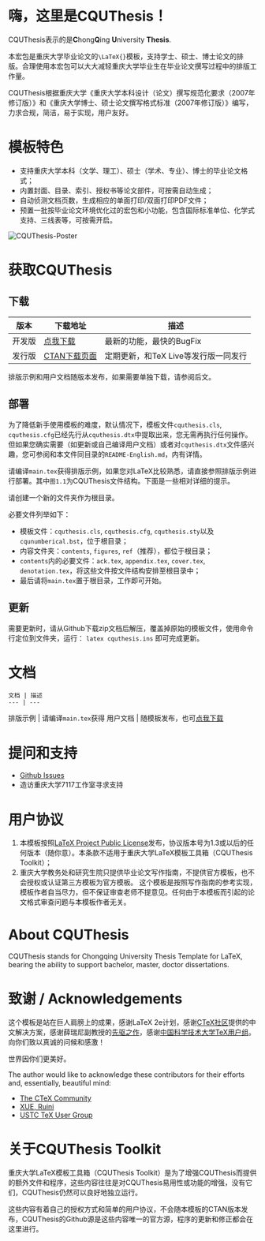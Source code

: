 # 嗨，这里是CQUThesis！
CQUThesis表示的是**C**hong**Q**ing **U**niversity **Thesis**.

本宏包是重庆大学毕业论文的`\LaTeX{}`模板，支持学士、硕士、博士论文的排版。合理使用本宏包可以大大减轻重庆大学毕业生在毕业论文撰写过程中的排版工作量。
	
CQUThesis根据重庆大学《重庆大学本科设计（论文）撰写规范化要求（2007年修订版）》和《重庆大学博士、硕士论文撰写格式标准（2007年修订版）》编写，力求合规，简洁，易于实现，用户友好。

# 模板特色
* 支持重庆大学本科（文学、理工）、硕士（学术、专业）、博士的毕业论文格式；
* 内置封面、目录、索引、授权书等论文部件，可按需自动生成；
* 自动侦测文档页数，生成相应的单面打印/双面打印PDF文件；
* 预置一批按毕业论文环境优化过的宏包和小功能，包含国际标准单位、化学式支持、三线表等，可按需开启。

![CQUThesis-Poster](https://cloud.githubusercontent.com/assets/8143068/15363773/68c6b380-1d4c-11e6-9627-4d892facb333.png)

# 获取CQUThesis
## 下载
版本	|	下载地址	|	描述
---	|	---		|	---
开发版	|[点我下载](https://github.com/nanmu42/cquthesis/zipball/master)	|	最新的功能，最快的BugFix
发行版	|[CTAN下载页面](https://www.ctan.org/pkg/cquthesis)|	定期更新，和TeX Live等发行版一同发行

排版示例和用户文档随版本发布，如果需要单独下载，请参阅后文。

## 部署
为了降低新手使用模板的难度，默认情况下，模板文件`cquthesis.cls`, `cquthesis.cfg`已经先行从`cquthesis.dtx`中提取出来，您无需再执行任何操作。但如果您确实需要（如更新或自己编译用户文档）或者对`cquthesis.dtx`文件感兴趣，您可参阅和本文件同目录的`README-English.md`，内有详情。

请编译`main.tex`获得排版示例，如果您对LaTeX比较熟悉，请直接参照排版示例进行部署。其中`图1.1`为CQUThesis文件结构。下面是一些相对详细的提示。

请创建一个新的文件夹作为根目录。

必要文件列举如下：
* 模板文件：`cquthesis.cls`, `cquthesis.cfg`, `cquthesis.sty`以及`cqunumberical.bst`，位于根目录；
* 内容文件夹：`contents`, `figures`, `ref`（推荐），都位于根目录；
* `contents`内的必要文件：`ack.tex`, `appendix.tex`, `cover.tex`, `denotation.tex`，将这些文件按文件结构安排至根目录中；
* 最后请将`main.tex`置于根目录，工作即可开始。

## 更新
需要更新时，请从Github下载zip文档后解压，覆盖掉原始的模板文件，使用命令行定位到文件夹，运行：
`latex cquthesis.ins`
即可完成更新。

#  文档 
	文档 | 描述
	--- | ---
 排版示例 |	请编译`main.tex`获得
 用户文档 |	随模板发布，也可[点我下载](https://github.com/nanmu42/CQUThesis/files/308798/cquthesis.pdf)

# 提问和支持
* [Github Issues](https://github.com/nanmu42/CQUThesis/issues)
* 造访重庆大学7117工作室寻求支持

# 用户协议
1. 本模板按照[LaTeX Project Public License](https://latex-project.org/lppl/lppl-1-3.txt)发布，协议版本号为1.3或以后的任何版本（随你意）。本条款不适用于重庆大学LaTeX模板工具箱（CQUThesis Toolkit）；
1. 重庆大学教务处和研究生院只提供毕业论文写作指南，不提供官方模板，也不会授权或认证第三方模板为官方模板。
这个模板是按照写作指南的参考实现，模板作者自当尽力，但不保证审查老师不提意见。任何由于本模板而引起的论文格式审查问题与本模板作者无关。

# About CQUThesis
CQUThesis stands for Chongqing University Thesis Template for LaTeX, bearing the ability to support bachelor, master, doctor dissertations.

# 致谢 / Acknowledgements
这个模板是站在巨人肩膀上的成果，感谢LaTeX 2e计划，感谢[CTeX社区](https://github.com/CTeX-org/ctex-kit)提供的中文解决方案，感谢薛瑞尼副教授的[先驱之作](https://github.com/xueruini/thuthesis)，感谢[中国科学技术大学TeX用户组](https://github.com/ustctug/gbt-7714-20155)。向你们致以真诚的问候和感激！

世界因你们更美好。

The author would like to acknowledge these contributors for their efforts and, essentially, beautiful mind:

* [The CTeX Community](https://github.com/CTeX-org/ctex-kit)
* [XUE, Ruini](https://github.com/xueruini/thuthesis)
* [USTC TeX User Group](https://github.com/ustctug/gbt-7714-20155)

# 关于CQUThesis Toolkit
重庆大学LaTeX模板工具箱（CQUThesis Toolkit）是为了增强CQUThesis而提供的额外文件和程序，这些内容往往是对CQUThesis易用性或功能的增强，没有它们，CQUThesis仍然可以良好地独立运行。

这些内容有着自己的授权方式和简单的用户协议，不会随本模板的CTAN版本发布，CQUThesis的Github源是这些内容唯一的官方源，程序的更新和修正都会在这里进行。